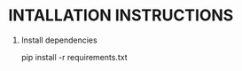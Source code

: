 INTALLATION INSTRUCTIONS
========================
1. Install dependencies

    pip install -r requirements.txt

